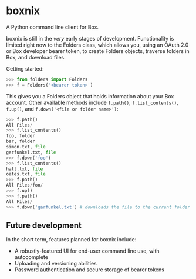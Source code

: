 boxnix
======

A Python command line client for Box.

boxnix is still in the *very* early stages of development. Functionality is limited right now to the Folders class, which allows you, using an OAuth 2.0 or Box developer bearer token, to create Folders objects, traverse folders in Box, and download files.

Getting started:
```python
>>> from folders import Folders
>>> f = Folders('<bearer token>')
```

This gives you a Folders object that holds information about your Box account. Other available methods include `f.path()`, `f.list_contents()`, `f.up()`, and `f.down('<file or folder name>')`:

```python
>>> f.path()
All Files/
>>> f.list_contents()
foo, folder
bar, folder
simon.txt, file
garfunkel.txt, file
>>> f.down('foo')
>>> f.list_contents()
hall.txt, file
oates.txt, file
>>> f.path()
All Files/foo/
>>> f.up()
>>> f.path()
All Files/
>>> f.down('garfunkel.txt') # downloads the file to the current folder
```

Future development
------------------
In the short term, features planned for boxnix include: 
* A robustly-featured UI for end-user command line use, with autocomplete
* Uploading and versioning abilities
* Password authentication and secure storage of bearer tokens
